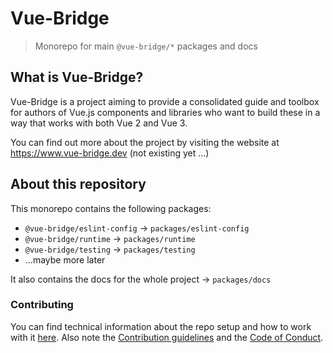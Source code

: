 # Vue-Bridge

> Monorepo for main `@vue-bridge/*` packages and docs

## What is Vue-Bridge?

Vue-Bridge is a project aiming to provide a consolidated guide and toolbox for authors of Vue.js components and libraries who want to build these in a way that works with both Vue 2 and Vue 3.

You can find out more about the project by visiting the website at https://www.vue-bridge.dev (not existing yet ...)

## About this repository

This monorepo contains the following packages:

- `@vue-bridge/eslint-config` -> `packages/eslint-config`
- `@vue-bridge/runtime` -> `packages/runtime`
- `@vue-bridge/testing` -> `packages/testing`
- ...maybe more later

It also contains the docs for the whole project -> `packages/docs`

### Contributing

You can find technical information about the repo setup and how to work with it [here](DEVELOPER_NOTES.md). Also note the [Contribution guidelines](.github/CONTRIBUTING.md) and the [Code of Conduct](.github/COC.md).